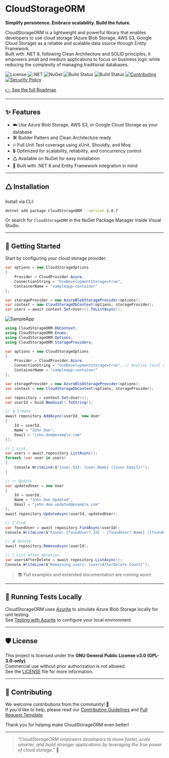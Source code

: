# CloudStorageORM

**Simplify persistence. Embrace scalability. Build the future.**

CloudStorageORM is a lightweight and powerful library that enables developers to use cloud storage (Azure Blob Storage, AWS S3, Google Cloud Storage) as a reliable and scalable data source through Entity Framework.  
Built with .NET 8, following Clean Architecture and SOLID principles, it empowers small and medium applications to focus on business logic while reducing the complexity of managing traditional databases.

![License](https://img.shields.io/badge/license-GPLv3-blue)
![.NET](https://img.shields.io/badge/.NET-8.0-blue)
![NuGet](https://img.shields.io/nuget/v/CloudStorageORM?color=blue)
![Build Status](https://github.com/rzavalik/CloudStorageORM/actions/workflows/ci.yml/badge.svg)
![Build Status](https://github.com/rzavalik/CloudStorageORM/actions/workflows/publish.yml/badge.svg)
[![Contributing](https://img.shields.io/badge/Contributing-Guidelines-blue.svg)](./CONTRIBUTING.md)
[![Security Policy](https://img.shields.io/badge/Security-Policy-blue.svg)](./SECURITY.md)

[👉 See the full Roadmap](./ROADMAP.md)

---

## ✨ Features

- ☁️ Use Azure Blob Storage, AWS S3, or Google Cloud Storage as your database
- 🛠️ Builder Pattern and Clean Architecture ready
- 🔥 Full Unit Test coverage using xUnit, Shouldly, and Moq
- 🔒 Optimized for scalability, reliability, and concurrency control
- 🛆 Available on NuGet for easy installation
- 🎯 Built with .NET 8 and Entity Framework integration in mind

---

## 🛆 Installation

Install via CLI:

```bash
dotnet add package CloudStorageORM --version 1.0.7
```

Or search for `CloudStorageORM` in the NuGet Package Manager inside Visual Studio.

---

## 🚀 Getting Started

Start by configuring your cloud storage provider:

```csharp
var options = new CloudStorageOptions
{
    Provider = CloudProvider.Azure,
    ConnectionString = "UseDevelopmentStorage=true",
    ContainerName = "sampleapp-container"
};

var storageProvider = new AzureBlobStorageProvider(options);
var context = new CloudStorageDbContext(options, storageProvider);
var users = await context.Set<User>().ToListAsync();
```

![SampleApp](https://github.com/user-attachments/assets/4727df94-c149-46ae-a359-da159fe5c8b6)
```csharp
using CloudStorageORM.DbContext;
using CloudStorageORM.Enums;
using CloudStorageORM.Options;
using CloudStorageORM.StorageProviders;

var options = new CloudStorageOptions
{
    Provider = CloudProvider.Azure,
    ConnectionString = "UseDevelopmentStorage=true", // Azurite local emulator or real Azure
    ContainerName = "sampleapp-container"
};

var storageProvider = new AzureBlobStorageProvider(options);
var context = new CloudStorageDbContext(options, storageProvider);

var repository = context.Set<User>();
var userId = Guid.NewGuid().ToString();

// ➕ Create
await repository.AddAsync(userId, new User
{
    Id = userId,
    Name = "John Doe",
    Email = "john.doe@example.com"
});

// 📃 List
var users = await repository.ListAsync();
foreach (var user in users)
{
    Console.WriteLine($"{user.Id}: {user.Name} ({user.Email})");
}

// ✏️ Update
var updatedUser = new User
{
    Id = userId,
    Name = "John Doe Updated",
    Email = "john.doe.updated@example.com"
};
await repository.UpdateAsync(userId, updatedUser);

// 🔎 Find
var foundUser = await repository.FindAsync(userId);
Console.WriteLine($"Found: {foundUser?.Id} - {foundUser?.Name} ({foundUser?.Email})");

// 🗑️ Delete
await repository.RemoveAsync(userId);

// 📃 List after deletion
var usersAfterDelete = await repository.ListAsync();
Console.WriteLine($"Remaining users: {usersAfterDelete.Count}");
```

> 📚 Full examples and extended documentation are coming soon!

---

## 🧪 Running Tests Locally

CloudStorageORM uses [Azurite](https://github.com/Azure/Azurite) to simulate Azure Blob Storage locally for unit testing.  
See [Testing with Azurite](./docs/testing-with-azurite.md) to configure your local environment.

---

## 🛡️ License

This project is licensed under the **GNU General Public License v3.0 (GPL-3.0-only)**.  
Commercial use without prior authorization is not allowed.  
See the [LICENSE](./LICENSE) file for more information.

---

## 🤝 Contributing

We welcome contributions from the community! 🚀  
If you'd like to help, please read our [Contributing Guidelines](./CONTRIBUTING.md) and [Pull Request Template](./.github/PULL_REQUEST_TEMPLATE.md).

Thank you for helping make CloudStorageORM even better!

---

> _"CloudStorageORM empowers developers to move faster, scale smarter, and build stronger applications by leveraging the true power of cloud storage."_ 🚀

